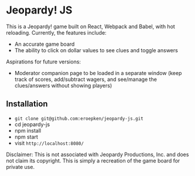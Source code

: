 # Jeopardy! JS

This is a Jeopardy! game built on React, Webpack and Babel, with hot reloading. Currently, the features include:
* An accurate game board
* The ability to click on dollar values to see clues and toggle answers

Aspirations for future versions:
* Moderator companion page to be loaded in a separate window (keep track of scores, add/subtract wagers, and see/manage the clues/answers without showing players)

## Installation
* `git clone git@github.com:eroepken/jeopardy-js.git`
* cd jeopardy-js
* npm install
* npm start
* visit `http://localhost:8080/`

Disclaimer: This is not associated with Jeopardy Productions, Inc. and does not claim its copyright. This is simply a recreation of the game board for private use.
